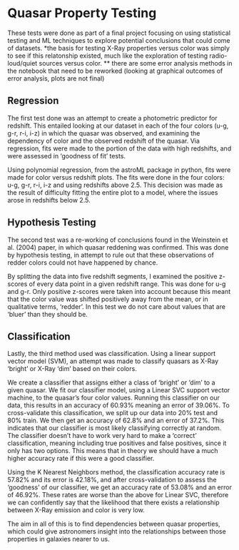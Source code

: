 # Quasar Property Testing
These tests were done as part of a final project focusing on using statistical testing and ML techniques to explore potential conclusions that could come of datasets. *the basis for testing X-Ray properties versus color was simply to see if this relatonship existed, much like the exploration of testing radio-loud/quiet sources versus color.
** there are some error analysis methods in the notebook that need to be reworked (looking at graphical outcomes of error analysis, plots are not final)

## Regression
The first test done was an attempt to create a photometric predictor for redshift. This entailed looking at our dataset in each of the four colors (u-g, g-r, r-i, i-z) in which the quasar was observed, and examining the dependency of color and the observed redshift of the quasar. Via regression, fits were made to the portion of the data with high redshifts, and were assessed in ‘goodness of fit’ tests.

Using polynomial regression, from the astroML package in python, fits were made for color versus redshift plots. The fits were done in the four colors: u-g, g-r, r-i, i-z and using redshifts above 2.5. This decision was made as the result of difficulty fitting the entire plot to a model, where the issues arose in redshifts below 2.5.

## Hypothesis Testing
The second test was a re-working of conclusions found in the Weinstein et al. (2004) paper, in which quasar reddening was confirmed. This was done by hypothesis testing, in attempt to rule out that these observations of redder colors could not have happened by chance.

By splitting the data into five redshift segments, I examined the positive z-scores of every data point in a given redshift range. This was done for u-g and g-r. Only positive z-scores were taken into account because this meant that the color value was shifted positively away from the mean, or in qualitative terms, ‘redder’. In this test we do not care about values that are ‘bluer’ than they should be.  

## Classification
Lastly, the third method used was classification. Using a linear support vector model (SVM), an attempt was made to classify quasars as X-Ray ‘bright’ or X-Ray ‘dim’ based on their colors. 

We create a classifier that assigns either a class of ‘bright’ or ‘dim’ to a given quasar. We fit our classifier model, using a Linear SVC support vector machine, to the quasar’s four color values. Running this classifier on our data, this results in an accuracy of 60.93% meaning an error of 39.06%. To cross-validate this classification, we split up our data into 20% test and 80% train. We then get an accuracy of 62.8% and an error of 37.2%. This indicates that our classifier is most likely classifying correctly at random. The classifier doesn’t have to work very hard to make a ‘correct’ classification, meaning including true positives and false positives, since it only has two options. This means that in theory we should have a much higher accuracy rate if this were a good classifier.

Using the K Nearest Neighbors method, the classification accuracy rate is 57.82% and its error is 42.18%, and after cross-validation to assess the ‘goodness’ of our classifier, we get an accuracy rate of 53.08% and an error of 46.92%. These rates are worse than the above for Linear SVC, therefore we can confidently say that the likelihood that there exists a relationship between X-Ray emission and color is very low. 


The aim in all of this is to find dependencies between quasar properties, which could give astronomers insight into the relationships between those properties in galaxies nearer to us. 
